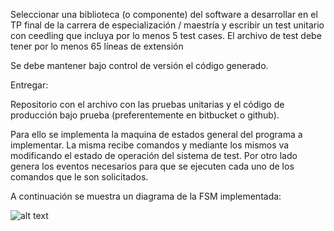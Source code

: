 Seleccionar una biblioteca (o componente) del software a desarrollar en el TP final de la carrera de especialización / maestría y escribir un test unitario con ceedling que incluya por lo menos 5 test cases. El archivo de test debe tener por lo menos 65 líneas de extensión

Se debe mantener bajo control de versión el código generado.

Entregar:

Repositorio con el archivo con las pruebas unitarias y el código de producción bajo prueba (preferentemente en bitbucket o github).

Para ello se implementa la maquina de estados general del programa a implementar. La misma recibe comandos y mediante los mismos va modificando el estado de operación del sistema de test. Por otro lado genera los eventos necesarios para que se ejecuten cada uno de los comandos que le son solicitados.

A continuación se muestra un diagrama de la FSM implementada:

![alt text](https://github.com/cmaffrand/CESE_TSSE/TP4/img/fsm.png)